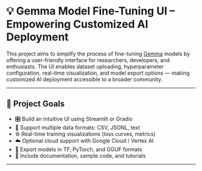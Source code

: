 # 💡 Gemma Model Fine-Tuning UI – Empowering Customized AI Deployment

This project aims to simplify the process of fine-tuning [Gemma](https://ai.google.dev/gemma) models by offering a user-friendly interface for researchers, developers, and enthusiasts. The UI enables dataset uploading, hyperparameter configuration, real-time visualization, and model export options — making customized AI deployment accessible to a broader community.

---

## 🚀 Project Goals

- 🎛️ Build an intuitive UI using Streamlit or Gradio
- 📂 Support multiple data formats: CSV, JSONL, text
- ⚙️ Real-time training visualizations (loss curves, metrics)
- ☁️ Optional cloud support with Google Cloud / Vertex AI
- 🧠 Export models in TF, PyTorch, and GGUF formats
- 📘 Include documentation, sample code, and tutorials

---

